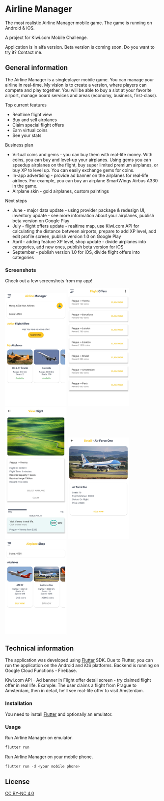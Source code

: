 # Airline Manager

The most realistic Airline Manager mobile game. The game is running on Android & iOS. 

A project for Kiwi.com Mobile Challenge.

Application is in alfa version. Beta version is coming soon.
Do you want to try it? Contact me.

## General information

The Airline Manager is a singleplayer mobile game. You can manage your airline in real-time. My vision is to create a version, where players can compete and play together. You will be able to buy a slot at your favorite airport, manage board services and areas (economy, business, first-class).     

Top current features
* Realtime flight view
* Buy and sell airplanes
* Claim special flight offers
* Earn virtual coins
* See your stats

Business plan
* Virtual coins and gems - you can buy them with real-life money. With coins, you can buy and level-up your airplanes. Using gems you can speedup airplanes on the flight, buy super limited premium airplanes, or buy XP to level up. You can easily exchange gems for coins.
* In-app advertising - provide ad banner on the airplanes for real-life airlines. For example, you can buy an airplane SmartWings Airbus A330 in the game.
* Airplane skin - gold airplanes, custom paintings

Next steps
* June - major data update - using provider package & redesign UI, inventory update - see more information about your airplanes, publish beta version on Google Play
* July - flight offers update - realtime map, use Kiwi.com API for calculating the distance between airports, prepare to add XP level, add edit profile screen, publish version 1.0 on Google Play
* April - adding feature XP level, shop update - divide airplanes into categories, add new ones, publish beta version for iOS
* September - publish version 1.0 for iOS, divide flight offers into categories

### Screenshots
Check out a few screenshots from my app!

<img src="photos/ScreenOverview.jpg" width="200">
<img src="photos/ScreenOffers.jpg" width="200">
<img src="photos/ScreenOfferDetail.jpg" width="200">
<img src="photos/ScreenDetail.jpg" width="200">
<img src="photos/ScreenShop.jpg" width="200">

## Technical information

The application was developed using [Flutter](https://flutter.dev) SDK. Due to Flutter, you can run the application on the Android and iOS platforms. Backend is running on Google Cloud Functions - Firebase.

Kiwi.com API - Ad banner in Flight offer detail screen - try claimed flight offer in real life. Example: The user claims a flight from Prague to Amsterdam, then in detail, he'll see real-life offer to visit Amsterdam.

### Installation

You need to install [Flutter](https://flutter.dev/docs/get-started/install) and optionally an emulator.

### Usage

Run Airline Manager on emulator.
```dart
flutter run
```

Run Airline Manager on your mobile phone.
```dart
flutter run -d <your mobile phone>
```

## License

[CC BY-NC 4.0](https://docs.google.com/document/d/1wiSokF4ifgp1oCCoTu5mzmwKoTfZPqktBoTx1AqyhBg/edit?usp=sharing)